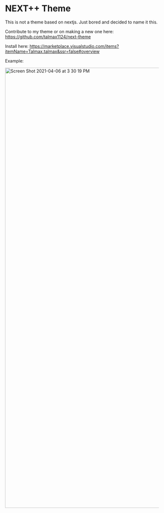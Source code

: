 # NEXT++ Theme

This is not a theme based on nextjs. Just bored and decided to name it this. 

Contribute to my theme or on making a new one here: https://github.com/talmax1124/next-theme

Install here: https://marketplace.visualstudio.com/items?itemName=Talmax.talmax&ssr=false#overview

Example:


<img width="1440" alt="Screen Shot 2021-04-06 at 3 30 19 PM" src="https://user-images.githubusercontent.com/61528430/113767709-0168e800-96ed-11eb-8b2a-cb3870f0e7e8.png">

